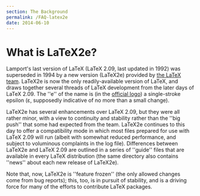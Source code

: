 ```yaml
---
section: The Background
permalink: /FAQ-latex2e
date: 2014-06-10
---
```


# What is LaTeX2e?

Lamport's last version of LaTeX (LaTeX 2.09, last updated in 1992)
was superseded in 1994 by a new version (LaTeX2e) provided by
[the LaTeX team](/FAQ-LaTeX3).
LaTeX2e is now the only readily-available version of
LaTeX, and draws together several threads of LaTeX development
from the later days of LaTeX 2.09.  The ''e'' of the name is (in the
[official logo](/FAQ-logos))
a single-stroke epsilon
(&epsilon;, supposedly
indicative of no more than a small change).

LaTeX2e has several enhancements over LaTeX 2.09, but they were all
rather minor, with a view to continuity and stability rather than the
''big push'' that some had expected from the team.  LaTeX2e
continues to this day to offer a compatibility mode in which most
files prepared for use with LaTeX 2.09 will run (albeit with somewhat
reduced performance, and subject to voluminous complaints in the log
file).  Differences between LaTeX2e and LaTeX 2.09 are
outlined in a series of ''guide'' files that are available in every
LaTeX distribution (the same directory also contains ''news'' about
each new release of LaTeX2e).

Note that, now, LaTeX2e is ''feature frozen'' (the only allowed
changes come from bug reports); this, too, is in pursuit of stability,
and is a driving force for many of the efforts to contribute LaTeX
packages.

